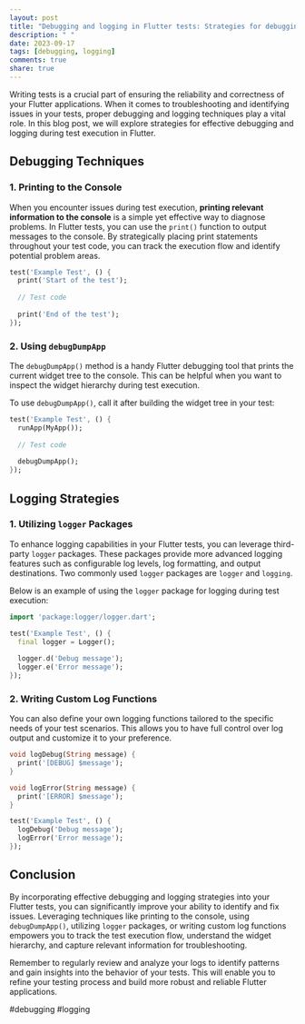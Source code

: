 ```yaml
---
layout: post
title: "Debugging and logging in Flutter tests: Strategies for debugging and logging during test execution"
description: " "
date: 2023-09-17
tags: [debugging, logging]
comments: true
share: true
---
```


Writing tests is a crucial part of ensuring the reliability and correctness of your Flutter applications. When it comes to troubleshooting and identifying issues in your tests, proper debugging and logging techniques play a vital role. In this blog post, we will explore strategies for effective debugging and logging during test execution in Flutter.

## Debugging Techniques

### 1. Printing to the Console

When you encounter issues during test execution, **printing relevant information to the console** is a simple yet effective way to diagnose problems. In Flutter tests, you can use the `print()` function to output messages to the console. By strategically placing print statements throughout your test code, you can track the execution flow and identify potential problem areas.

```dart
test('Example Test', () {
  print('Start of the test');
  
  // Test code
  
  print('End of the test');
});
```

### 2. Using `debugDumpApp`

The `debugDumpApp()` method is a handy Flutter debugging tool that prints the current widget tree to the console. This can be helpful when you want to inspect the widget hierarchy during test execution.

To use `debugDumpApp()`, call it after building the widget tree in your test:

```dart
test('Example Test', () {
  runApp(MyApp());
  
  // Test code
  
  debugDumpApp();
});
```

## Logging Strategies

### 1. Utilizing `logger` Packages

To enhance logging capabilities in your Flutter tests, you can leverage third-party `logger` packages. These packages provide more advanced logging features such as configurable log levels, log formatting, and output destinations. Two commonly used `logger` packages are `logger` and `logging`.

Below is an example of using the `logger` package for logging during test execution:

```dart
import 'package:logger/logger.dart';

test('Example Test', () {
  final logger = Logger();
  
  logger.d('Debug message');
  logger.e('Error message');
});
```

### 2. Writing Custom Log Functions

You can also define your own logging functions tailored to the specific needs of your test scenarios. This allows you to have full control over log output and customize it to your preference.

```dart
void logDebug(String message) {
  print('[DEBUG] $message');
}

void logError(String message) {
  print('[ERROR] $message');
}

test('Example Test', () {
  logDebug('Debug message');
  logError('Error message');
});
```

## Conclusion

By incorporating effective debugging and logging strategies into your Flutter tests, you can significantly improve your ability to identify and fix issues. Leveraging techniques like printing to the console, using `debugDumpApp()`, utilizing `logger` packages, or writing custom log functions empowers you to track the test execution flow, understand the widget hierarchy, and capture relevant information for troubleshooting.

Remember to regularly review and analyze your logs to identify patterns and gain insights into the behavior of your tests. This will enable you to refine your testing process and build more robust and reliable Flutter applications.

#debugging #logging